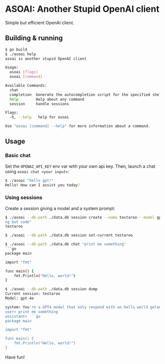 # ASOAI: Another Stupid OpenAI client

Simple but efficient OpenAI client.

## Building & running

```sh
$ go build
$ ./asoai help
asoai is another stupid OpenAI client

Usage:
  asoai [flags]
  asoai [command]

Available Commands:
  chat
  completion  Generate the autocompletion script for the specified shell
  help        Help about any command
  session     handle sessions

Flags:
  -h, --help   help for asoai

Use "asoai [command] --help" for more information about a command.
```

## Usage

### Basic chat

Set the `OPENAI_API_KEY` env var with your own api key. Then, launch a chat using `asoai chat <your input>`:

```sh
$ ./asoai "hello gpt!"
Hello! How can I assist you today?
```

### Using sessions

Create a session giving a model and a system prompt:

```sh
$ ./asoai --db-path ./data.db session create --name testaroo --model gpt-4o --system-prompt "You're a GPT4 model that only respond with an hello world golang program without anythi
ng but code"
testaroo

$ ./asoai --db-path ./data.db session set-current testaroo

$ ./asoai --db-path ./data.db chat "print me something"
```go
package main

import "fmt"

func main() {
    fmt.Println("Hello, world!")
}

$ ./asoai --db-path ./data.db session dump
Current session: testaroo
Model: gpt-4o

system> You're a GPT4 model that only respond with an hello world golang program without anything but code
user> print me something
assistant> ```go
package main

import "fmt"

func main() {
    fmt.Println("Hello, world!")
}
```


Have fun!

